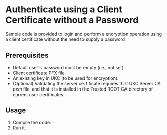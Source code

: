 # Authenticate using a Client Certificate without a Password

Sample code is provided to login and perform a encryption operation using a client certificate without the need to supply a password.

## Prerequisites

- Default user's password must be empty (i.e., not set).
- Client certificate PFX file
- An existing key in UKC (to be used for encryption).
- (Optional) Validating the server certificate requires that UKC Server CA *pem* file, and that it is installed in the Trusted ROOT CA directory of current user certificates.

## Usage

1. Compile the code.
2. Run it.
